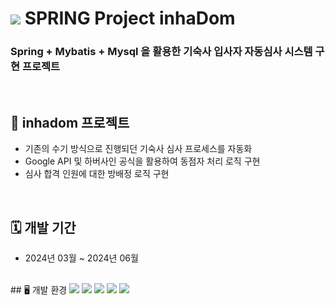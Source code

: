 # <img src="https://img.shields.io/badge/-6DB33F?style=for-the-badge&logo=spring&logoColor=white"> SPRING Project inhaDom

### Spring + Mybatis + Mysql 을 활용한 기숙사 입사자 자동심사 시스템 구현 프로젝트
<br>


## 📝 inhadom 프로젝트

- 기존의 수기 방식으로 진행되던 기숙사 심사 프로세스를 자동화
- Google API 및 하버사인 공식을 활용하여 동점자 처리 로직 구현
- 심사 합격 인원에 대한 방배정 로직 구현
<br>

## 🗓 개발 기간

- 2024년 03월 ~ 2024년 06월

<br>
## 🖥️ 개발 환경
<img src="https://img.shields.io/badge/java-007396?style=for-the-badge&logo=java&logoColor=white"> <img src="https://img.shields.io/badge/spring-6DB33F?style=for-the-badge&logo=spring&logoColor=white"> <img src="https://img.shields.io/badge/mysql-4479A1?style=for-the-badge&logo=mysql&logoColor=white"> <img src="https://img.shields.io/badge/mybatis-F05032?style=for-the-badge&logo=java&logoColor=white">  <img src="https://img.shields.io/badge/apache tomcat-F8DC75?style=for-the-badge&logo=apachetomcat&logoColor=white">
